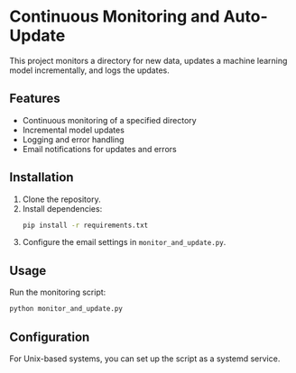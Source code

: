 
# Continuous Monitoring and Auto-Update

This project monitors a directory for new data, updates a machine learning model incrementally, and logs the updates.

## Features

- Continuous monitoring of a specified directory
- Incremental model updates
- Logging and error handling
- Email notifications for updates and errors

## Installation

1. Clone the repository.
2. Install dependencies:
   ```bash
   pip install -r requirements.txt
   ```
3. Configure the email settings in `monitor_and_update.py`.

## Usage

Run the monitoring script:
```bash
python monitor_and_update.py
```

## Configuration

For Unix-based systems, you can set up the script as a systemd service.
